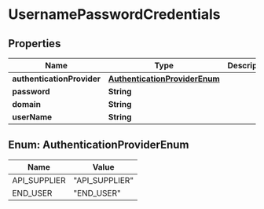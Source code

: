 
# UsernamePasswordCredentials

## Properties
Name | Type | Description | Notes
------------ | ------------- | ------------- | -------------
**authenticationProvider** | [**AuthenticationProviderEnum**](#AuthenticationProviderEnum) |  |  [optional]
**password** | **String** |  |  [optional]
**domain** | **String** |  |  [optional]
**userName** | **String** |  |  [optional]


<a name="AuthenticationProviderEnum"></a>
## Enum: AuthenticationProviderEnum
Name | Value
---- | -----
API_SUPPLIER | &quot;API_SUPPLIER&quot;
END_USER | &quot;END_USER&quot;



